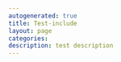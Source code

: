```yaml
---
autogenerated: true
title: Test-include
layout: page
categories: 
description: test description
---
```


<include iframe width="1000" height="600" src="http://maps.google.com/maps/ms?hl=en&amp;ie=UTF8&amp;msa=0&amp;msid=113819655138351710951.000465400ef1f0577a235&amp;ll=32.842674,4.921875&amp;spn=137.634387,351.5625&amp;t=p&amp;z=2&amp;output=embed" />
